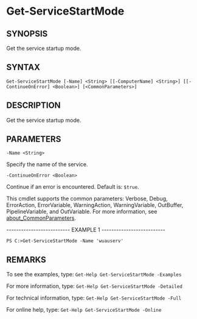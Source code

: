 # Get-ServiceStartMode

## SYNOPSIS

Get the service startup mode.

## SYNTAX

 `Get-ServiceStartMode [-Name] <String> [[-ComputerName] <String>] [[-ContinueOnError] <Boolean>] [<CommonParameters>]`

## DESCRIPTION

Get the service startup mode.

## PARAMETERS

`-Name <String>`

Specify the name of the service.

`-ContinueOnError <Boolean>`

Continue if an error is encountered. Default is: `$true`.

<CommonParameters>

This cmdlet supports the common parameters: Verbose, Debug, ErrorAction, ErrorVariable, WarningAction, WarningVariable, OutBuffer, PipelineVariable, and OutVariable. For more information, see [about_CommonParameters](https:/go.microsoft.com/fwlink/?LinkID=113216).

-------------------------- EXAMPLE 1 --------------------------

`PS C:>Get-ServiceStartMode -Name 'wuauserv'`

## REMARKS

To see the examples, type: `Get-Help Get-ServiceStartMode -Examples`

For more information, type: `Get-Help Get-ServiceStartMode -Detailed`

For technical information, type: `Get-Help Get-ServiceStartMode -Full`

For online help, type: `Get-Help Get-ServiceStartMode -Online`

